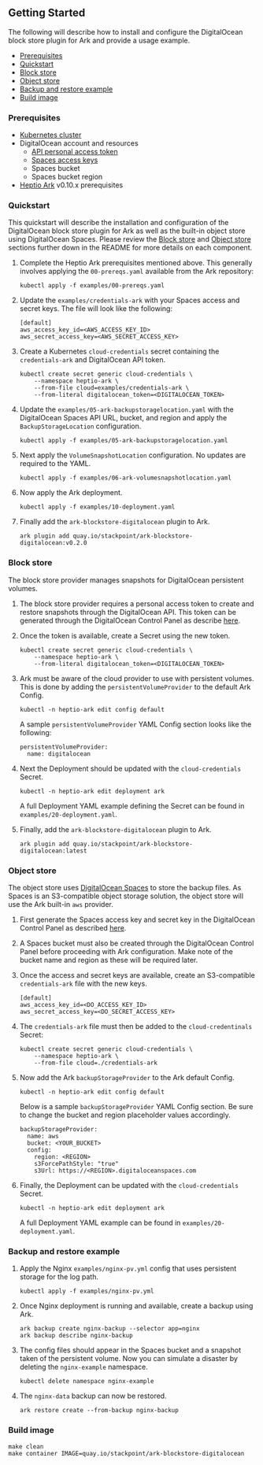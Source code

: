 ## Getting Started

The following will describe how to install and configure the DigitalOcean block store plugin for Ark and provide a usage example.

* [Prerequisites](#prerequisites)
* [Quickstart](#quickstart)
* [Block store](#block-store)
* [Object store](#object-store)
* [Backup and restore example](#backup-and-restore-example)
* [Build image](#build-image)

### Prerequisites

* [Kubernetes cluster](https://stackpoint.io/clusters/new?provider=do)
* DigitalOcean account and resources
  * [API personal access token](https://www.digitalocean.com/docs/api/create-personal-access-token/)
  * [Spaces access keys](https://www.digitalocean.com/docs/spaces/how-to/administrative-access/)
  * Spaces bucket
  * Spaces bucket region
* [Heptio Ark](https://heptio.github.io/ark/master/quickstart.html) v0.10.x prerequisites

### Quickstart

This quickstart will describe the installation and configuration of the DigitalOcean block store plugin for Ark as well as the built-in object store using DigitalOcean Spaces. Please review the [Block store](#block-store) and [Object store](#object-store) sections further down in the README for more details on each component.

1. Complete the Heptio Ark prerequisites mentioned above. This generally involves applying the `00-prereqs.yaml` available from the Ark repository:

    ```
    kubectl apply -f examples/00-prereqs.yaml
    ```

2. Update the `examples/credentials-ark` with your Spaces access and secret keys. The file will look like the following:

    ```
    [default]
    aws_access_key_id=<AWS_ACCESS_KEY_ID>
    aws_secret_access_key=<AWS_SECRET_ACCESS_KEY>
    ```

3. Create a Kubernetes `cloud-credentials` secret containing the `credentials-ark` and DigitalOcean API token.

    ```
    kubectl create secret generic cloud-credentials \
        --namespace heptio-ark \
        --from-file cloud=examples/credentials-ark \
        --from-literal digitalocean_token=<DIGITALOCEAN_TOKEN>
    ```

4. Update the `examples/05-ark-backupstoragelocation.yaml` with the DigitalOcean Spaces API URL, bucket, and region and apply the `BackupStorageLocation` configuration.

    ```
    kubectl apply -f examples/05-ark-backupstoragelocation.yaml
    ```

5. Next apply the `VolumeSnapshotLocation` configuration. No updates are required to the YAML.

    ```
    kubectl apply -f examples/06-ark-volumesnapshotlocation.yaml
    ```

6. Now apply the Ark deployment.

    ```
    kubectl apply -f examples/10-deployment.yaml
    ```

7. Finally add the `ark-blockstore-digitalocean` plugin to Ark.

    ```
    ark plugin add quay.io/stackpoint/ark-blockstore-digitalocean:v0.2.0
    ```

### Block store

The block store provider manages snapshots for DigitalOcean persistent volumes.

1. The block store provider requires a personal access token to create and restore snapshots through the DigitalOcean API. This token can be generated through the DigitalOcean Control Panel as describe [here](https://www.digitalocean.com/docs/api/create-personal-access-token/).

2. Once the token is available, create a Secret using the new token.

    ```
    kubectl create secret generic cloud-credentials \
        --namespace heptio-ark \
        --from-literal digitalocean_token=<DIGITALOCEAN_TOKEN>
    ```

3. Ark must be aware of the cloud provider to use with persistent volumes. This is done by adding the `persistentVolumeProvider` to the default Ark Config.

    ```
    kubectl -n heptio-ark edit config default
    ```

    A sample `persistentVolumeProvider` YAML Config section looks like the following:

    ```
    persistentVolumeProvider:
      name: digitalocean
    ```

4. Next the Deployment should be updated with the `cloud-credentials` Secret.

    ```
    kubectl -n heptio-ark edit deployment ark
    ```

    A full Deployment YAML example defining the Secret can be found in `examples/20-deployment.yaml`.

5. Finally, add the `ark-blockstore-digitalocean` plugin to Ark.

    ```
    ark plugin add quay.io/stackpoint/ark-blockstore-digitalocean:latest
    ```

### Object store

The object store uses [DigitalOcean Spaces](https://www.digitalocean.com/products/spaces/) to store the backup files. As Spaces is an S3-compatible object storage solution, the object store will use the Ark built-in `aws` provider.

1. First generate the Spaces access key and secret key in the DigitalOcean Control Panel as described [here](https://www.digitalocean.com/docs/spaces/how-to/administrative-access/).

2. A Spaces bucket must also be created through the DigitalOcean Control Panel before proceeding with Ark configuration. Make note of the bucket name and region as these will be required later.

3. Once the access and secret keys are available, create an S3-compatible `credentials-ark` file with the new keys.

    ```
    [default]
    aws_access_key_id=<DO_ACCESS_KEY_ID>
    aws_secret_access_key=<DO_SECRET_ACCESS_KEY>
    ```

4. The `credentials-ark` file must then be added to the `cloud-credentinals` Secret:

    ```
    kubectl create secret generic cloud-credentials \
        --namespace heptio-ark \
        --from-file cloud=./credentials-ark
    ```

5. Now add the Ark `backupStorageProvider` to the Ark default Config.

    ```
    kubectl -n heptio-ark edit config default
    ```

    Below is a sample `backupStorageProvider` YAML Config section. Be sure to change the bucket and region placeholder values accordingly.

    ```
    backupStorageProvider:
      name: aws
      bucket: <YOUR_BUCKET>
      config:
        region: <REGION>
        s3ForcePathStyle: "true"
        s3Url: https://<REGION>.digitaloceanspaces.com
    ```

6. Finally, the Deployment can be updated with the `cloud-credentials` Secret.

    ```
    kubectl -n heptio-ark edit deployment ark
    ```

    A full Deployment YAML example can be found in `examples/20-deployment.yaml`.


### Backup and restore example

1. Apply the Nginx `examples/nginx-pv.yml` config that uses persistent storage for the log path.

    ```
    kubectl apply -f examples/nginx-pv.yml
    ```

2. Once Nginx deployment is running and available, create a backup using Ark.

    ```
    ark backup create nginx-backup --selector app=nginx
    ark backup describe nginx-backup
    ```

3. The config files should appear in the Spaces bucket and a snapshot taken of the persistent volume. Now you can simulate a disaster by deleting the `nginx-example` namespace.

    ```
    kubectl delete namespace nginx-example
    ```

4. The `nginx-data` backup can now be restored.

    ```
    ark restore create --from-backup nginx-backup
    ```

### Build image

```
make clean
make container IMAGE=quay.io/stackpoint/ark-blockstore-digitalocean
```
